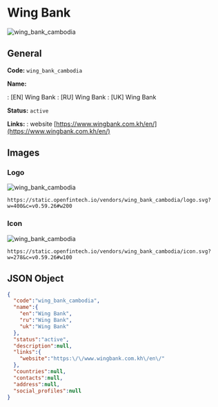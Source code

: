 
# Wing Bank 
![wing_bank_cambodia](https://static.openfintech.io/vendors/wing_bank_cambodia/logo.svg?w=400&c=v0.59.26#w200)  

## General 
 
**Code:** `wing_bank_cambodia` 
 
**Name:** 
 
:	[EN] Wing Bank 
:	[RU] Wing Bank 
:	[UK] Wing Bank 
 
**Status:** `active` 
 
**Links:** 
: website [https://www.wingbank.com.kh/en/](https://www.wingbank.com.kh/en/) 
 

## Images 

### Logo 
 
![wing_bank_cambodia](https://static.openfintech.io/vendors/wing_bank_cambodia/logo.svg?w=400&c=v0.59.26#w200)  

```
https://static.openfintech.io/vendors/wing_bank_cambodia/logo.svg?w=400&c=v0.59.26#w200
```  

### Icon 
 
![wing_bank_cambodia](https://static.openfintech.io/vendors/wing_bank_cambodia/icon.svg?w=278&c=v0.59.26#w100)  

```
https://static.openfintech.io/vendors/wing_bank_cambodia/icon.svg?w=278&c=v0.59.26#w100
```  

## JSON Object 

```json
{
  "code":"wing_bank_cambodia",
  "name":{
    "en":"Wing Bank",
    "ru":"Wing Bank",
    "uk":"Wing Bank"
  },
  "status":"active",
  "description":null,
  "links":{
    "website":"https:\/\/www.wingbank.com.kh\/en\/"
  },
  "countries":null,
  "contacts":null,
  "address":null,
  "social_profiles":null
}
```  
